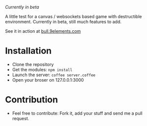 *Currently in beta*

A little test for a canvas / websockets based game with destructible environment. Currently in beta, still much features to add.

See it in action at [bull.9elements.com](http://bull.9elements.com/)

# Installation

* Clone the repository
* Get the modules: `npm install`
* Launch the server: `coffee server.coffee`
* Open your broser on 127.0.0.1:3000

# Contribution

* Feel free to contribute: Fork it, add your stuff and send me a pull request.
